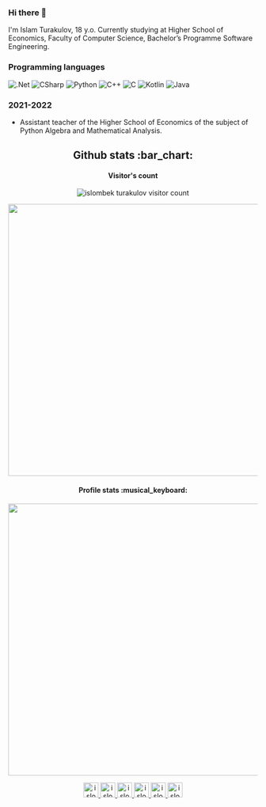 ### Hi there 👋
I'm Islam Turakulov, 18 y.o. Currently studying at Higher School of Economics, Faculty of Computer Science, Bachelor’s Programme Software Engineering.


### Programming languages
![.Net](https://img.shields.io/badge/-Framework-090909?style=for-the-badge&logo=.net&logoColor=E5D3FF&theme=radical)
![CSharp](https://img.shields.io/badge/-CSharp-090909?style=for-the-badge&logo=csharp&logoColor=E5D3FF&theme=radical)
![Python](https://img.shields.io/badge/-Python-090909?style=for-the-badge&logo=python&logoColor=47C5FB&theme=radical)
![C++](https://img.shields.io/badge/-C++-090909?style=for-the-badge&logo=cplusplus&logoColor=47C5FB&theme=radical)
![C](https://img.shields.io/badge/-C-090909?style=for-the-badge&logo=c&logoColor=47C5FB&theme=radical)
![Kotlin](https://img.shields.io/badge/-Kotlin-090909?style=for-the-badge&logo=kotlin&logoColor=47C5FB&theme=radical)
![Java](https://img.shields.io/badge/-Java-090909?style=for-the-badge&logo=java&logoColor=47C5FB&theme=radical)

### 2021-2022
- Assistant teacher of the Higher School of Economics of the subject of Python Algebra and Mathematical Analysis.

<h2 align="center">Github stats :bar_chart:</h2>
<h4 align="center">Visitor's count</h4>

<p align="center"><img src="https://profile-counter.glitch.me/{IslombekTurakulov}/count.svg" alt="islombek turakulov visitor count" /></p>

<p align="center"><img width="550px" src="https://github-readme-stats.vercel.app/api/top-langs/?username=islombekturakulov&langs_count=10&hide=html&layout=compact&hide_border=true&hide_title=true&theme=radical" /></p>
<h4 align="center">Profile stats :musical_keyboard:</h4>
<p align="center"><img width="550px" src="https://github-readme-stats.vercel.app/api?username=islombekturakulov&layout=compact&hide_border=true&show_icons=true&theme=radical"/></p>

<p align="center">
  <a href="https://t.me/MrTurakulov">
    <img src="https://www.vectorlogo.zone/logos/telegram/telegram-icon.svg" alt="islombek turakulov telegram profile" height="30" width="30">
  </a>
  <a href="https://vk.com/islomturakulov">
    <img src="https://www.vectorlogo.zone/logos/vk/vk-icon.svg" 
    alt="islombek turakulov vk profile" height="30" width="30">
  </a>
  <a href="https://gitlab.com/IslombekTurakulov">
    <img src="https://www.vectorlogo.zone/logos/gitlab/gitlab-icon.svg" alt="islombek turakulov GitLab Profile" height="30" width="30">
  </a>
  
  <a href="https://www.instagram.com/islam.turakulov/">
    <img src="https://www.vectorlogo.zone/logos/instagram/instagram-icon.svg" alt="islombek turakulov Instagram Profile" height="30" width="30">
  </a>
  <a href="https://t.me/MrTurakulov">
     <img src="https://www.vectorlogo.zone/logos/telegram/telegram-tile.svg" alt="islombek turakulov Telegram Profile" height="30" width="30">
  </a>
    <a href="https://vk.com/islomturakulov">
     <img src="https://www.vectorlogo.zone/logos/vk/vk-tile.svg" alt="islombek turakulov VKontakte Profile" height="30" width="30">
  </a>
</p>

